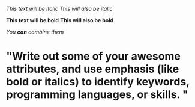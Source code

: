 *This text will be italic*
_This will also be italic_

**This text will be bold**
__This will also be bold__

_You **can** combine them_


# "Write out some of your awesome attributes, and use emphasis (like bold or italics) to identify keywords, programming languages, or skills. "
